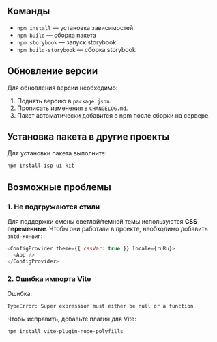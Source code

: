 
## Команды

- `npm install` — установка зависимостей
- `npm build` — сборка пакета
- `npm storybook` — запуск storybook
- `npm build-storybook` — сборка storybook

## Обновление версии

Для обновления версии необходимо:
1. Поднять версию в `package.json`.
2. Прописать изменения в `CHANGELOG.md`.
3. Пакет автоматически добавится в npm после сборки на сервере.

## Установка пакета в другие проекты

Для установки пакета выполните:

```bash
npm install isp-ui-kit
```

## Возможные проблемы

### 1. Не подгружаются стили

Для поддержки смены светлой/темной темы используются **CSS переменные**. Чтобы они работали в проекте, необходимо добавить `antd-конфиг`:

```js
<ConfigProvider theme={{ cssVar: true }} locale={ruRu}>
  <App />
</ConfigProvider>
```

### 2. Ошибка импорта Vite

Ошибка:
```
TypeError: Super expression must either be null or a function
```

Чтобы исправить, добавьте плагин для Vite:

```bash
npm install vite-plugin-node-polyfills
```
